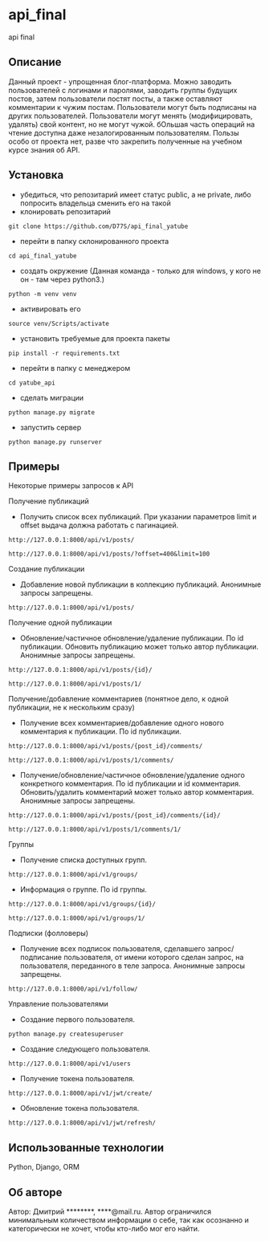 # api_final
api final

## Описание
Данный проект - упрощенная блог-платформа. Можно заводить пользователей с логинами и паролями, заводить группы будущих постов, затем пользователи постят посты, а также оставляют комментарии к чужим постам. Пользователи могут быть подписаны на других пользователей. Пользователи могут менять (модифицировать, удалять) свой контент, но не могут чужой. бОльшая часть операций на чтение доступна даже незалогированным пользователям.
Пользы особо от проекта нет, разве что закрепить полученные на учебном курсе знания об API.

## Установка
- убедиться, что репозитарий имеет статус public, а не private, либо попросить владельца сменить его на такой
- клонировать репозитарий
```
git clone https://github.com/D77S/api_final_yatube
```
- перейти в папку склонированного проекта
```
cd api_final_yatube
```
- создать окружение (Данная команда - только для windows, у кого не он - там через python3.)
```
python -m venv venv
```
- активировать его
```
source venv/Scripts/activate
```
- установить требуемые для проекта пакеты
```
pip install -r requirements.txt
```
- перейти в папку с менеджером
```
cd yatube_api
```
- сделать миграции
```
python manage.py migrate
```
- запустить сервер
```
python manage.py runserver
```

## Примеры
Некоторые примеры запросов к API

Получение публикаций
- Получить список всех публикаций. При указании параметров limit и offset выдача должна работать с пагинацией.
```
http://127.0.0.1:8000/api/v1/posts/
```
```
http://127.0.0.1:8000/api/v1/posts/?offset=400&limit=100
```
Создание публикации
- Добавление новой публикации в коллекцию публикаций. Анонимные запросы запрещены.
```
http://127.0.0.1:8000/api/v1/posts/
```
Получение одной публикации
- Обновление/частичное обновление/удаление публикации. По id публикации. Обновить публикацию может только автор публикации. Анонимные запросы запрещены.
```
http://127.0.0.1:8000/api/v1/posts/{id}/
```
```
http://127.0.0.1:8000/api/v1/posts/1/
```
Получение/добавление комментариев (понятное дело, к одной публикации, не к нескольким сразу)
- Получение всех комментариев/добавление одного нового комментария к публикации. По id публикации.
```
http://127.0.0.1:8000/api/v1/posts/{post_id}/comments/
```
```
http://127.0.0.1:8000/api/v1/posts/1/comments/
```
- Получение/обновление/частичное обновление/удаление одного конкретного комментария. По id публикации и id комментария. Обновить/удалить комментарий может только автор комментария. Анонимные запросы запрещены.
```
http://127.0.0.1:8000/api/v1/posts/{post_id}/comments/{id}/
```
```
http://127.0.0.1:8000/api/v1/posts/1/comments/1/
```
Группы
- Получение списка доступных групп.
```
http://127.0.0.1:8000/api/v1/groups/
```
- Информация о группе. По id группы.
```
http://127.0.0.1:8000/api/v1/groups/{id}/
```
```
http://127.0.0.1:8000/api/v1/groups/1/
```
Подписки (фолловеры)
- Получение всех подписок пользователя, сделавшего запрос/подписание пользователя, от имени которого сделан запрос, на пользователя, переданного в теле запроса. Анонимные запросы запрещены.
```
http://127.0.0.1:8000/api/v1/follow/
```
Управление пользователями
 - Создание первого пользователя.
```
python manage.py createsuperuser
```
- Создание следующего пользователя.
```
http://127.0.0.1:8000/api/v1/users
```
- Получение токена пользователя.
```
http://127.0.0.1:8000/api/v1/jwt/create/
```
- Обновление токена пользователя.
```
http://127.0.0.1:8000/api/v1/jwt/refresh/
```
## Использованные технологии
Python, Django, ORM
## Об авторе
Автор: Дмитрий ********, ****@mail.ru. Автор ограничился минимальным количеством информации о себе, так как осознанно и категорически не хочет, чтобы кто-либо мог его найти.
